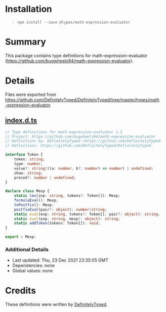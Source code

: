 # Installation
> `npm install --save @types/math-expression-evaluator`

# Summary
This package contains type definitions for math-expression-evaluator (https://github.com/bugwheels94/math-expression-evaluator).

# Details
Files were exported from https://github.com/DefinitelyTyped/DefinitelyTyped/tree/master/types/math-expression-evaluator.
## [index.d.ts](https://github.com/DefinitelyTyped/DefinitelyTyped/tree/master/types/math-expression-evaluator/index.d.ts)
````ts
// Type definitions for math-expression-evaluator 1.2
// Project: https://github.com/bugwheels94/math-expression-evaluator
// Definitions by: DefinitelyTyped <https://github.com/DefinitelyTyped>
// Definitions: https://github.com/DefinitelyTyped/DefinitelyTyped

interface Token {
    token: string;
    type: number;
    value?: string|((a: number, b?: number) => number) | undefined;
    show: string;
    preced?: number | undefined;
}

declare class Mexp {
    static lex(inp: string, tokens?: Token[]): Mexp;
    formulaEval(): Mexp;
    toPostfix(): Mexp;
    postfixEval(pair?: object): number|string;
    static eval(exp: string, tokens?: Token[], pair?: object): string;
    static eval(exp: string, mexp?: object): string;
    static addToken(tokens: Token[]): void;
}

export = Mexp;

````

### Additional Details
 * Last updated: Thu, 23 Dec 2021 23:35:05 GMT
 * Dependencies: none
 * Global values: none

# Credits
These definitions were written by [DefinitelyTyped](https://github.com/DefinitelyTyped).
